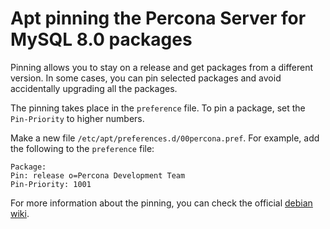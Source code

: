 # Apt pinning the Percona Server for MySQL 8.0 packages

Pinning allows you to stay on a release and get packages from a different version. In some cases, you can pin selected packages and avoid accidentally upgrading all the packages. 

 The pinning takes place in the `preference` file. To pin a package, set the `Pin-Priority` to higher numbers. 
 
 Make a new file `/etc/apt/preferences.d/00percona.pref`. For example, add the following to the `preference` file:

```text
Package: 
Pin: release o=Percona Development Team
Pin-Priority: 1001
```

For more information about the pinning, you can check the official [debian wiki](https://wiki.debian.org/AptConfiguration?action=show&redirect=AptPreferences).
